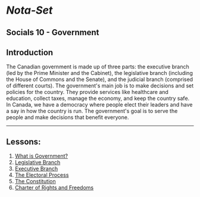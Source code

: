 
# ***Nota-Set***
## Socials 10 - Government
## **Introduction**
The Canadian government is made up of three parts: the executive branch (led by the Prime Minister and the Cabinet), the legislative branch (including the House of Commons and the Senate), and the judicial branch (comprised of different courts). The government's main job is to make decisions and set policies for the country. They provide services like healthcare and education, collect taxes, manage the economy, and keep the country safe. In Canada, we have a democracy where people elect their leaders and have a say in how the country is run. The government's goal is to serve the people and make decisions that benefit everyone.

---

## **Lessons**:
1. [What is Government?](../Notes/Socials/Government/Lesson%201%20(What%20is%20Government%3F).html)
2. [Legislative Branch](../Notes/Socials/Government/Lesson%202%20(The%20Legislative%20Branch).html)
3. [Executive Branch](../Notes/Socials/Government/Lesson%203%20(The%20Executive%20Branch).html)
4. [The Electoral Process](../Notes/Socials/Government/Lesson%204%20(Electoral%20Process%20%26%20Political%20Parties).html)
5. [The Constitution](../Notes/Socials/Government/Lesson%205%20(The%20Constitution).html)
6. [Charter of Rights and Freedoms](../Notes/Socials/Government/Lesson%206%20(Charter%20of%20Rights%20and%20Freedoms).html)